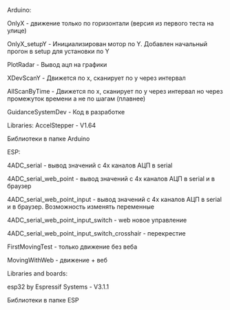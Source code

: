 Arduino:

OnlyX - движение только по горизонтали (версия из первого теста на улице)

OnlyX_setupY - Инициализирован мотор по Y. Добавлен начальный прогон в setup для установки по Y

PlotRadar - Вывод ацп на графики

XDevScanY - Движется по x, сканирует по y через интервал

AllScanByTime - Движется по x, сканирует по y через интервал но через промежуток времени а не по шагам (плавнее)

GuidanceSystemDev - Код в разработке

Libraries:
AccelStepper - V1.64

Библиотеки в папке Arduino

ESP:

4ADC_serial - вывод значений с 4х каналов АЦП в serial

4ADC_serial_web_point - вывод значений с 4х каналов АЦП в serial и в браузер

4ADC_serial_web_point_input - вывод значений с 4х каналов АЦП в serial и в браузер. Возможность изменять переменные

4ADC_serial_web_point_input_switch - web новое управление

4ADC_serial_web_point_input_switch_crosshair - перекрестие

FirstMovingTest - только движение без веба

MovingWithWeb - движение + веб

Libraries and boards:

esp32 by Espressif Systems - V3.1.1

Библиотеки в папке ESP
